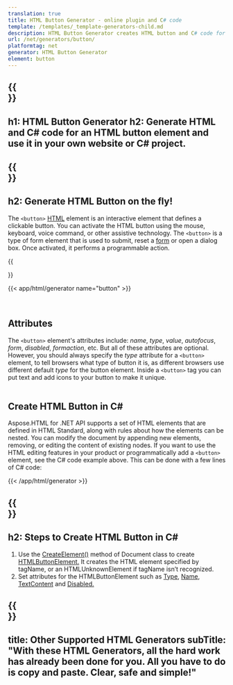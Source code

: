 ```yaml
---
translation: true
title: HTML Button Generator - online plugin and C# code
template: /templates/_template-generators-child.md
description: HTML Button Generator creates HTML button and C# code for this element. You can generate code and use it in your own website or C# project.
url: /net/generators/button/
platformtag: net
generator: HTML Button Generator
element: button
---
```


{{<section banner>}}
---
h1: HTML Button Generator
h2: Generate HTML and C# code for an HTML button element and use it in your own website or C# project.
---

{{<section overview>}}
---
h2: Generate HTML Button on the fly!
---

The `<button>` [HTML](https://html.spec.whatwg.org/multipage/form-elements.html#the-button-element) element is an interactive element that defines a clickable button. You can activate the HTML button using the mouse,  keyboard, voice command, or other assistive technology. The `<button>` is a type of form element that is used to submit, reset a [form](https://html.spec.whatwg.org/multipage/forms.html#the-form-element) or open a dialog box. Once activated, it performs a programmable action. 


{{<section plugin>}}

{{< app/html/generator name="button" >}}

<br>
<h2> Attributes </h2>

The `<button>` element's attributes include: *name*, *type*, *value*, *autofocus*, *form*, *disabled*, *formaction*, etc. But all of these attributes are optional. However, you should always specify the *type* attribute for a `<button>` element, to tell browsers what type of button it is, as different browsers use different default *type* for the button element.
Inside a `<button>` tag you can put text and add icons to your button to make it unique.
<br><br>

<h2> Create HTML Button in C#</h2>

Aspose.HTML for .NET API supports a set of HTML elements that are defined in HTML Standard, along with rules about how the elements can be nested. You can modify the document by appending new elements, removing, or editing the content of existing nodes. If you want to use the HTML editing features in your product or programmatically add a `<button>` element, see the C# code example above. This can be done with a few lines of C# code:

{{< /app/html/generator >}}

{{<section steps>}}
---
h2: Steps to Create HTML Button in C#
---

1. Use the [CreateElement()](https://reference.aspose.com/html/net/aspose.html.dom/document/createelement/) method of Document class to create [HTMLButtonElement.](https://reference.aspose.com/html/net/aspose.html/htmlbuttonelement/) It creates the HTML element specified by tagName, or an HTMLUnknownElement if tagName isn’t recognized.
2. Set attributes for the HTMLButtonElement such as [Type](https://reference.aspose.com/html/net/aspose.html/htmlbuttonelement/type/), [Name](https://reference.aspose.com/html/net/aspose.html/htmlbuttonelement/name/), [TextContent](https://reference.aspose.com/html/net/aspose.html.dom/element/textcontent/) and [Disabled.](https://reference.aspose.com/html/net/aspose.html/htmlbuttonelement/disabled/)

{{<section other-generators>}}
---
title: Other Supported HTML Generators
subTitle: "With these HTML Generators, all the hard work has already been done for you. All you have to do is copy and paste. Clear, safe and simple!"
---